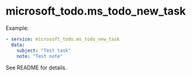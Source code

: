 # microsoft_todo.ms_todo_new_task

Example:

```yaml
- service: microsoft_todo.ms_todo_new_task
  data:
    subject: "Test task"
    note: "Test note"
```

See README for details.
